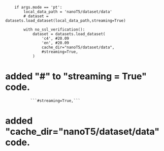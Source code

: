 ```
    if args.mode == 'pt':
        local_data_path = 'nanoT5/dataset/data'
        # dataset = datasets.load_dataset(local_data_path,streaming=True)

        with no_ssl_verification():
            dataset = datasets.load_dataset(
                'c4', #20.09
                'en', #20.09
                cache_dir="nanoT5/dataset/data",
                #streaming=True,
            )
```


# added "#" to "streaming = True" code.
               ```#streaming=True,```


# added "cache_dir="nanoT5/dataset/data" code.
